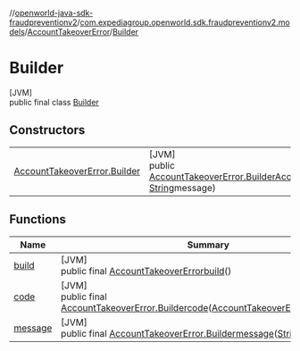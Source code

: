 //[openworld-java-sdk-fraudpreventionv2](../../../../index.md)/[com.expediagroup.openworld.sdk.fraudpreventionv2.models](../../index.md)/[AccountTakeoverError](../index.md)/[Builder](index.md)

# Builder

[JVM]\
public final class [Builder](index.md)

## Constructors

| | |
|---|---|
| [AccountTakeoverError.Builder](-account-takeover-error.-builder.md) | [JVM]<br>public [AccountTakeoverError.Builder](index.md)[AccountTakeoverError.Builder](-account-takeover-error.-builder.md)([AccountTakeoverError.Code](../-code/index.md)code, [String](https://docs.oracle.com/javase/8/docs/api/java/lang/String.html)message) |

## Functions

| Name | Summary |
|---|---|
| [build](build.md) | [JVM]<br>public final [AccountTakeoverError](../index.md)[build](build.md)() |
| [code](code.md) | [JVM]<br>public final [AccountTakeoverError.Builder](index.md)[code](code.md)([AccountTakeoverError.Code](../-code/index.md)code) |
| [message](message.md) | [JVM]<br>public final [AccountTakeoverError.Builder](index.md)[message](message.md)([String](https://docs.oracle.com/javase/8/docs/api/java/lang/String.html)message) |
